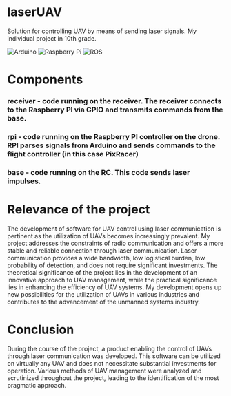 # laserUAV

Solution for controlling UAV by means of sending laser signals. My individual project in 10th grade.

![Arduino](https://img.shields.io/badge/-Arduino-00979D?style=for-the-badge&logo=Arduino&logoColor=white)
![Raspberry Pi](https://img.shields.io/badge/-RaspberryPi-C51A4A?style=for-the-badge&logo=Raspberry-Pi)
![ROS](https://img.shields.io/badge/ros-%230A0FF9.svg?style=for-the-badge&logo=ros&logoColor=white)

# Components
### receiver - code running on the receiver. The receiver connects to the Raspberry PI via GPIO and transmits commands from the base.
### rpi - code running on the Raspberry PI controller on the drone. RPI parses signals from Arduino and sends commands to the flight controller (in this case PixRacer)
### base - code running on the RC. This code sends laser impulses.

# Relevance of the project
The development of software for UAV control using laser communication is pertinent as the utilization of UAVs becomes increasingly prevalent. My project addresses the constraints of radio communication and offers a more stable and reliable connection through laser communication. Laser communication provides a wide bandwidth, low logistical burden, low probability of detection, and does not require significant investments. 
The theoretical significance of the project lies in the development of an innovative approach to UAV management, while the practical significance lies in enhancing the efficiency of UAV systems. My development opens up new possibilities for the utilization of UAVs in various industries and contributes to the advancement of the unmanned systems industry.

# Conclusion
During the course of the project, a product enabling the control of UAVs through laser communication was developed. 
This software can be utilized on virtually any UAV and does not necessitate substantial investments for operation. Various methods of UAV management were analyzed and scrutinized throughout the project, leading to the identification of the most pragmatic approach.
